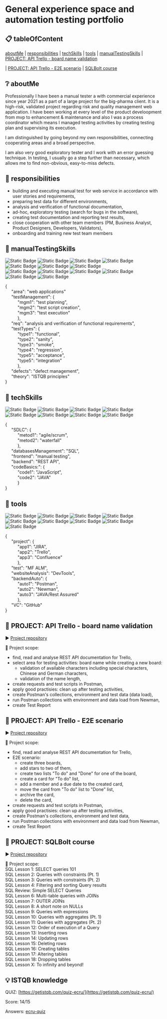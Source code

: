 # General experience space and automation testing portfolio

## :clipboard: tableOfContent
[aboutMe](#aboutMe) | [responsibilities](#responsibilities) | [techSkills](#techSkills) | [tools](#tools) | [manualTestingSkills](#manualTestingSkills) | [ PROJECT: API Trello - board name validation](#project1) 

| [ PROJECT: API Trello - E2E scenario](#project2) | [SQLBolt course](#project3)

## :grey_question: <a name="aboutMe">aboutMe</a>
Professionally I have been a manual tester a with commercial experience since year 2021 as a part of a large project for the big-pharma client. It is a high-risk, validated project regarding risk and quality management web application. I have been working at every level of the product develoopment from mvp to enhancement & maintenance and also I was a process coordinator which means I managed testing activities by creating testing plan and supervising its execution.

I am distinguished by going beyond my own responsibilities, connecting cooperating areas and a broad perspective.

I am also very good exploratory tester and I work with an error guessing technique. In testing, I usually go a step further than necessary, which allows me to find non-obvious, easy-to-miss defects.

## :dart: <a name="responsibilities">responsibilities</a>

- building and executing manual test for web service in accordance with user stories and requirements,
- preparing test data for different environments,
- analysis and verification of functional documentation,
- ad-hoc, exploratory testing (search for bugs in the software),
- creating test documentation and reporting test results,
- close cooperation with other team members (PM, Business Analyst, Product Designers, Developers, Validators),
- onboarding and training new test team members

## :mag_right: <a name="manualTestingSkills">manualTestingSkills</a>
![Static Badge](https://img.shields.io/badge/web%20applications-E6E6E6)
![Static Badge](https://img.shields.io/badge/test%20planning-grey)
![Static Badge](https://img.shields.io/badge/test%20script%20creation-E6E6E6)
![Static Badge](https://img.shields.io/badge/test%20execution-grey)
![Static Badge](https://img.shields.io/badge/requirements-E6E6E6)
![Static Badge](https://img.shields.io/badge/ISTQB%20principles-grey)
![Static Badge](https://img.shields.io/badge/defect%20management-E6E6E6)
<br>
![Static Badge](https://img.shields.io/badge/test%20type:-functional-E6E6E6)
![Static Badge](https://img.shields.io/badge/sanity-grey)
![Static Badge](https://img.shields.io/badge/smoke-E6E6E6)
![Static Badge](https://img.shields.io/badge/regression-grey)
![Static Badge](https://img.shields.io/badge/acceptance-E6E6E6)
![Static Badge](https://img.shields.io/badge/integration-grey)

{<br>
&nbsp;&nbsp;&nbsp;&nbsp;&nbsp;"area": "web applications"<br>
&nbsp;&nbsp;&nbsp;&nbsp;&nbsp;"testManagement": {<br>
&nbsp;&nbsp;&nbsp;&nbsp;&nbsp;&nbsp;&nbsp;&nbsp;&nbsp;&nbsp;"mgm1": "test planning",<br>
&nbsp;&nbsp;&nbsp;&nbsp;&nbsp;&nbsp;&nbsp;&nbsp;&nbsp;&nbsp;"mgm2": "test script creation",<br>
&nbsp;&nbsp;&nbsp;&nbsp;&nbsp;&nbsp;&nbsp;&nbsp;&nbsp;&nbsp;"mgm3": "test execution"<br>
&nbsp;&nbsp;&nbsp;&nbsp;&nbsp;&nbsp;&nbsp;&nbsp;&nbsp;&nbsp;},<br>
&nbsp;&nbsp;&nbsp;&nbsp;&nbsp;"req": "analysis and verification of functional requirements",<br>
&nbsp;&nbsp;&nbsp;&nbsp;&nbsp;"testTypes": {<br>
&nbsp;&nbsp;&nbsp;&nbsp;&nbsp;&nbsp;&nbsp;&nbsp;&nbsp;&nbsp;"type1": "functional",<br>
&nbsp;&nbsp;&nbsp;&nbsp;&nbsp;&nbsp;&nbsp;&nbsp;&nbsp;&nbsp;"type2": "sanity",<br>
&nbsp;&nbsp;&nbsp;&nbsp;&nbsp;&nbsp;&nbsp;&nbsp;&nbsp;&nbsp;"type3": "smoke",<br>
&nbsp;&nbsp;&nbsp;&nbsp;&nbsp;&nbsp;&nbsp;&nbsp;&nbsp;&nbsp;"type4": "regression",<br>
&nbsp;&nbsp;&nbsp;&nbsp;&nbsp;&nbsp;&nbsp;&nbsp;&nbsp;&nbsp;"type5": "acceptance",<br>
&nbsp;&nbsp;&nbsp;&nbsp;&nbsp;&nbsp;&nbsp;&nbsp;&nbsp;&nbsp;"type5": "integration"<br>
&nbsp;&nbsp;&nbsp;&nbsp;&nbsp;&nbsp;&nbsp;&nbsp;&nbsp;&nbsp;},<br>
&nbsp;&nbsp;&nbsp;&nbsp;&nbsp;"defects": "defect management",<br>
&nbsp;&nbsp;&nbsp;&nbsp;&nbsp;"theory": "ISTQB principles"<br>
}

## :gem: <a name="techSkills">techSkills</a>
![Static Badge](https://img.shields.io/badge/agile-E6E6E6)
![Static Badge](https://img.shields.io/badge/scrum-grey)
![Static Badge](https://img.shields.io/badge/waterfall-E6E6E6)
![Static Badge](https://img.shields.io/badge/SQL-grey)
![Static Badge](https://img.shields.io/badge/manual%20testing-E6E6E6)
![Static Badge](https://img.shields.io/badge/REST%20API-grey)
![Static Badge](https://img.shields.io/badge/Java%20Script-E6E6E6)
![Static Badge](https://img.shields.io/badge/Java-grey)

{<br>
&nbsp;&nbsp;&nbsp;&nbsp;&nbsp;"SDLC": {<br>
&nbsp;&nbsp;&nbsp;&nbsp;&nbsp;&nbsp;&nbsp;&nbsp;&nbsp;&nbsp;"metod1": "agile/scrum",<br>
&nbsp;&nbsp;&nbsp;&nbsp;&nbsp;&nbsp;&nbsp;&nbsp;&nbsp;&nbsp;"metod2": "waterfall"<br>
&nbsp;&nbsp;&nbsp;&nbsp;&nbsp;&nbsp;&nbsp;&nbsp;&nbsp;&nbsp;},<br>
&nbsp;&nbsp;&nbsp;&nbsp;&nbsp;"databasesManagement": "SQL",<br>
&nbsp;&nbsp;&nbsp;&nbsp;&nbsp;"frontend": "manual testing",<br>
&nbsp;&nbsp;&nbsp;&nbsp;&nbsp;"backend": "REST API",<br>
&nbsp;&nbsp;&nbsp;&nbsp;&nbsp;"codeBasics:": {<br>
&nbsp;&nbsp;&nbsp;&nbsp;&nbsp;&nbsp;&nbsp;&nbsp;&nbsp;&nbsp;"code1": "JavaScript",<br>
&nbsp;&nbsp;&nbsp;&nbsp;&nbsp;&nbsp;&nbsp;&nbsp;&nbsp;&nbsp;"code2": "JAVA"<br>
&nbsp;&nbsp;&nbsp;&nbsp;&nbsp;&nbsp;&nbsp;&nbsp;&nbsp;&nbsp;}<br>
}

## :wrench: <a name="tools">tools</a>
![Static Badge](https://img.shields.io/badge/JIRA-0052CC?logo=jira&logoColor=white)
![Static Badge](https://img.shields.io/badge/Trello-0052CC?logo=trello&logoColor=white)
![Static Badge](https://img.shields.io/badge/Confluence-0052CC?logo=confluence&logoColor=white)
![Static Badge](https://img.shields.io/badge/MF%20ALM-0073E7)
![Static Badge](https://img.shields.io/badge/DevTools-0052CC)
![Static Badge](https://img.shields.io/badge/Postman-FF6C37?logo=postman&logoColor=white)
![Static Badge](https://img.shields.io/badge/Postman-Newman-FF6C37?logo=postman&logoColor=white)
![Static Badge](https://img.shields.io/badge/JAVA-Rest%20Assured-179E35)
![Static Badge](https://img.shields.io/badge/GitHub-181717?logo=github&logoColor=white)


{<br>
&nbsp;&nbsp;&nbsp;&nbsp;&nbsp;"project": {<br>
&nbsp;&nbsp;&nbsp;&nbsp;&nbsp;&nbsp;&nbsp;&nbsp;&nbsp;&nbsp;"app1": "JIRA",<br>
&nbsp;&nbsp;&nbsp;&nbsp;&nbsp;&nbsp;&nbsp;&nbsp;&nbsp;&nbsp;"app2": "Trello",<br>
&nbsp;&nbsp;&nbsp;&nbsp;&nbsp;&nbsp;&nbsp;&nbsp;&nbsp;&nbsp;"app3": "Confluence"<br>
&nbsp;&nbsp;&nbsp;&nbsp;&nbsp;&nbsp;&nbsp;&nbsp;&nbsp;&nbsp;},<br>
&nbsp;&nbsp;&nbsp;&nbsp;&nbsp;"test": "MF ALM",<br>
&nbsp;&nbsp;&nbsp;&nbsp;&nbsp;"websiteAnalysis": "DevTools",<br>
&nbsp;&nbsp;&nbsp;&nbsp;&nbsp;"backendAuto": {<br>
&nbsp;&nbsp;&nbsp;&nbsp;&nbsp;&nbsp;&nbsp;&nbsp;&nbsp;&nbsp;"auto1": "Postman",<br>
&nbsp;&nbsp;&nbsp;&nbsp;&nbsp;&nbsp;&nbsp;&nbsp;&nbsp;&nbsp;"auto2": "Newman",<br>
&nbsp;&nbsp;&nbsp;&nbsp;&nbsp;&nbsp;&nbsp;&nbsp;&nbsp;&nbsp;"auto3": "JAVA/Rest Assured"<br>
&nbsp;&nbsp;&nbsp;&nbsp;&nbsp;&nbsp;&nbsp;&nbsp;&nbsp;&nbsp;},<br>
&nbsp;&nbsp;&nbsp;&nbsp;&nbsp;"VC": "GitHub"<br>
}

## :file_folder:  <a name="project1">PROJECT: API Trello - board name validation</a>

:arrow_forward: [Project repository](https://github.com/AleksandraPujanek/PROJECT-API-Trello)

:twisted_rightwards_arrows: Project scope:
- find, read and analyse REST API documentation for Trello,
- select area for testing activities: board name while creating a new board:
    - validation of available characters including special characters, Chinese and German characters,
    - validation of the name length,
- create requests and test scripts in Postman,
- apply good practisies: clean up after testing activities,
- create Postman's collections, environment and test data (data load),
- run Postman collections with environment and data load from Newman,
- create Test Report

## :file_folder:  <a name="project2">PROJECT: API Trello - E2E scenario</a>

:arrow_forward: [Project repository](https://github.com/AleksandraPujanek/PROJECT-API-Trello-E2E-scenario)

:twisted_rightwards_arrows: Project scope:
- find, read and analyse REST API documentation for Trello,
- E2E scenario:
    - create three boards,
    - add stars to two of them,
    - create two lists "To do" and "Done" for one of the board,
    - create a card for "To do" list,
    - add a member and a due date to the created card,
    - move the card from "To do" list to "Done" list,
    - archive the card,
    - delete the card,
- create requests and test scripts in Postman,
- apply good practisies: clean up after testing activities,
- create Postman's collections, environment and test data,
- run Postman collections with environment and data load from Newman,
- create Test Report
  
## :file_folder:  <a name="project3">PROJECT: SQLBolt course</a>

:arrow_forward: [Project repository](https://github.com/AleksandraPujanek/SQLrequests)

:twisted_rightwards_arrows: Project scope:<br>
SQL Lesson 1: SELECT queries 101<br>
SQL Lesson 2: Queries with constraints (Pt. 1)<br>
SQL Lesson 3: Queries with constraints (Pt. 2)<br>
SQL Lesson 4: Filtering and sorting Query results<br>
SQL Review: Simple SELECT Queries<br>
SQL Lesson 6: Multi-table queries with JOINs<br>
SQL Lesson 7: OUTER JOINs<br>
SQL Lesson 8: A short note on NULLs<br>
SQL Lesson 9: Queries with expressions<br>
SQL Lesson 10: Queries with aggregates (Pt. 1)<br>
SQL Lesson 11: Queries with aggregates (Pt. 2)<br>
SQL Lesson 12: Order of execution of a Query<br>
SQL Lesson 13: Inserting rows<br>
SQL Lesson 14: Updating rows<br>
SQL Lesson 15: Deleting rows<br>
SQL Lesson 16: Creating tables<br>
SQL Lesson 17: Altering tables<br>
SQL Lesson 18: Dropping tables<br>
SQL Lesson X: To infinity and beyond!<br>

## :bulb: ISTQB knowledge

QUIZ: [https://getistqb.com/quiz-ecru/](https://getistqb.com/quiz-ecru/)

Score: 14/15

Answers: [ecru-quiz](https://raw.githubusercontent.com/AleksandraPujanek/SQLrequests/main/images/2023-10-31_GETISTQB_ecru-quiz.png)
